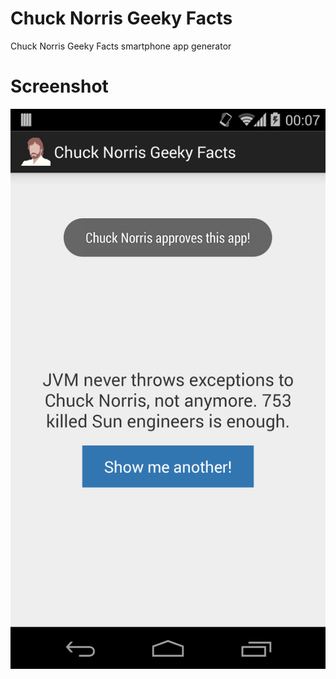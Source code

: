 # Chuck Norris Geeky Facts
Chuck Norris Geeky Facts smartphone app generator

# Screenshot 

![](preview.png)
